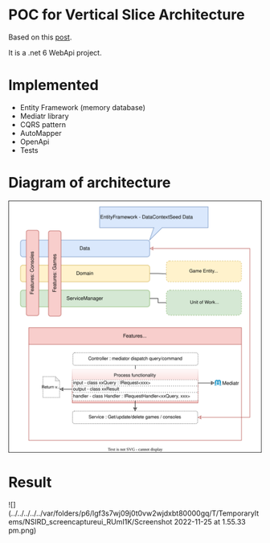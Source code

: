 # POC for Vertical Slice Architecture
 
 Based on this [post](https://code-maze.com/vertical-slice-architecture-aspnet-core/). 
 
It is a .net 6 WebApi project.
 
# Implemented
- Entity Framework (memory database)
- Mediatr library
- CQRS pattern
- AutoMapper
- OpenApi
- Tests

# Diagram of architecture
![Diagram](VerticalSliceDiagram.svg)

# Result
![](../../../../../var/folders/p6/lgf3s7wj09j0t0vw2wjdxbt80000gq/T/TemporaryItems/NSIRD_screencaptureui_RUmI1K/Screenshot 2022-11-25 at 1.55.33 pm.png)